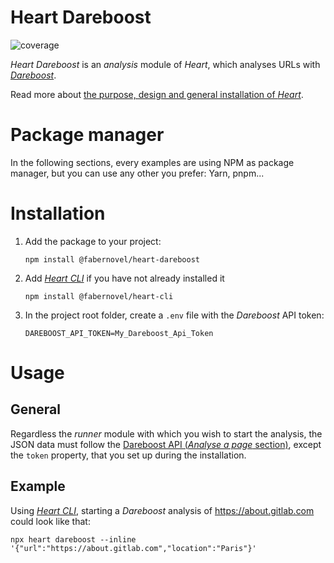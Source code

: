 # Heart Dareboost

![coverage](https://gitlab.com/fabernovel/heart/badges/master/coverage.svg?job=Coverage%3A+Heart+Dareboost)

_Heart Dareboost_ is an _analysis_ module of _Heart_, which analyses URLs with _[Dareboost](https://www.dareboost.com/)_.

Read more about [the purpose, design and general installation of _Heart_](https://www.fabernovel.com/en/clients/cases/heart-a-tool-for-automating-web-quality-metrics).

# Package manager

In the following sections, every examples are using NPM as package manager, but you can use any other you prefer: Yarn, pnpm...

# Installation

1. Add the package to your project:

    ```shell
    npm install @fabernovel/heart-dareboost
    ```

2. Add _[Heart CLI](https://www.npmjs.com/package/@fabernovel/heart-cli)_ if you have not already installed it

    ```shell
    npm install @fabernovel/heart-cli
    ```

3. In the project root folder, create a `.env` file with the _Dareboost_ API token:

    ```dotenv
    DAREBOOST_API_TOKEN=My_Dareboost_Api_Token
    ```

# Usage

## General

Regardless the _runner_ module with which you wish to start the analysis, the JSON data must follow the [Dareboost API (_Analyse a page_ section)](https://www.dareboost.com/en/documentation-api#analyse), except the `token` property, that you set up during the installation.

## Example

Using _[Heart CLI](https://www.npmjs.com/package/@fabernovel/heart-cli)_, starting a _Dareboost_ analysis of https://about.gitlab.com could look like that:

```shell
npx heart dareboost --inline '{"url":"https://about.gitlab.com","location":"Paris"}'
```

